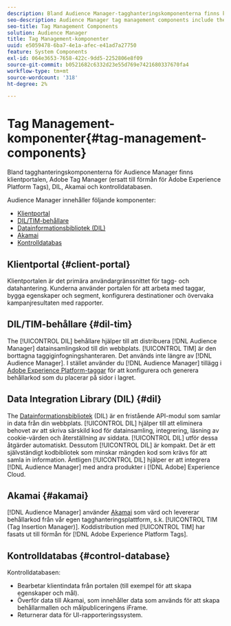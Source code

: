 ```yaml
---
description: Bland Audience Manager-tagghanteringskomponenterna finns klientportalen, Adobe Tag Manager (ersatt till förmån för Adobe Experience Platform Launch), DIL, Akamai och kontrolldatabasen.
seo-description: Audience Manager tag management components include the client portal, Adobe Tag Manager (deprecated in favor of Adobe Experience Platform Launch), DIL, Akamai, and the control database.
seo-title: Tag Management Components
solution: Audience Manager
title: Tag Management-komponenter
uuid: e5059478-6ba7-4e1a-afec-e41ad7a27750
feature: System Components
exl-id: 064e3653-7658-422c-9dd5-2252806e8f09
source-git-commit: b0521682c6332d23e55d769e7421680337670fa4
workflow-type: tm+mt
source-wordcount: '318'
ht-degree: 2%

---
```


# Tag Management-komponenter{#tag-management-components}

Bland tagghanteringskomponenterna för Audience Manager finns klientportalen, Adobe Tag Manager (ersatt till förmån för Adobe Experience Platform Tags), DIL, Akamai och kontrolldatabasen.

<!-- 

c_comptag.xml

 -->

Audience Manager innehåller följande komponenter:

* [Klientportal](../../reference/system-components/components-tag-management.md#client-portal)
* [DIL/TIM-behållare](../../reference/system-components/components-tag-management.md#dil-tim)
* [Datainformationsbibliotek (DIL)](../../reference/system-components/components-tag-management.md#dil)
* [Akamai](../../reference/system-components/components-tag-management.md#akamai)
* [Kontrolldatabas](../../reference/system-components/components-tag-management.md#control-database)

## Klientportal {#client-portal}

Klientportalen är det primära användargränssnittet för tagg- och datahantering. Kunderna använder portalen för att arbeta med taggar, bygga egenskaper och segment, konfigurera destinationer och övervaka kampanjresultaten med rapporter.

## DIL/TIM-behållare {#dil-tim}

The [!UICONTROL DIL] behållare hjälper till att distribuera [!DNL Audience Manager] datainsamlingskod till din webbplats. [!UICONTROL TIM] är den borttagna taggiginfogningshanteraren. Det används inte längre av [!DNL Audience Manager]. I stället använder du [!DNL Audience Manager] tillägg i [Adobe Experience Platform-taggar](https://experienceleague.adobe.com/docs/experience-platform/tags/extensions/adobe/audience-manager/overview.html) för att konfigurera och generera behållarkod som du placerar på sidor i lagret.

## Data Integration Library (DIL) {#dil}

The [Datainformationsbibliotek](../../dil/dil-overview.md) (DIL) är en fristående API-modul som samlar in data från din webbplats. [!UICONTROL DIL] hjälper till att eliminera behovet av att skriva särskild kod för datainsamling, integrering, läsning av cookie-värden och återställning av siddata. [!UICONTROL DIL] utför dessa åtgärder automatiskt. Dessutom [!UICONTROL DIL] är kompakt. Det är ett självständigt kodbibliotek som minskar mängden kod som krävs för att samla in information. Äntligen [!UICONTROL DIL] hjälper er att integrera [!DNL Audience Manager] med andra produkter i [!DNL Adobe] Experience Cloud.

## Akamai {#akamai}

[!DNL Audience Manager] använder [Akamai](https://www.akamai.com/us/en/about/) som värd och levererar behållarkod från vår egen tagghanteringsplattform, s.k. [!UICONTROL TIM (Tag Insertion Manager)]. Koddistribution med [!UICONTROL TIM] har fasats ut till förmån för [!DNL Adobe Experience Platform Tags].

## Kontrolldatabas {#control-database}

Kontrolldatabasen:

* Bearbetar klientindata från portalen (till exempel för att skapa egenskaper och mål).
* Överför data till Akamai, som innehåller data som används för att skapa behållarmallen och målpubliceringens iFrame.
* Returnerar data för UI-rapporteringssystem.
